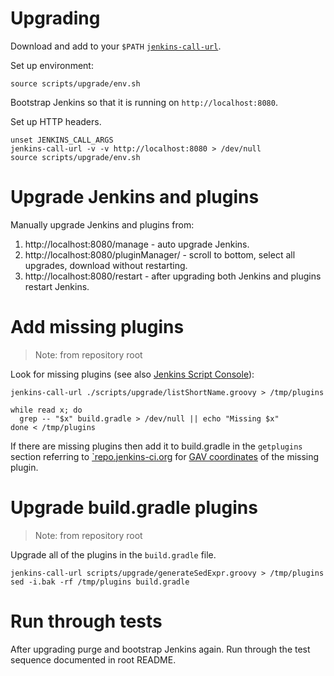 # Upgrading

Download and add to your `$PATH` [`jenkins-call-url`][1].

Set up environment:

    source scripts/upgrade/env.sh

Bootstrap Jenkins so that it is running on `http://localhost:8080`.

Set up HTTP headers.

    unset JENKINS_CALL_ARGS
    jenkins-call-url -v -v http://localhost:8080 > /dev/null
    source scripts/upgrade/env.sh

# Upgrade Jenkins and plugins

Manually upgrade Jenkins and plugins from:

1. http://localhost:8080/manage - auto upgrade Jenkins.
2. http://localhost:8080/pluginManager/ - scroll to bottom, select all upgrades,
   download without restarting.
3. http://localhost:8080/restart - after upgrading both Jenkins and plugins
   restart Jenkins.

# Add missing plugins

> Note: from repository root

Look for missing plugins (see also [Jenkins Script Console][2]):

    jenkins-call-url ./scripts/upgrade/listShortName.groovy > /tmp/plugins

    while read x; do
      grep -- "$x" build.gradle > /dev/null || echo "Missing $x"
    done < /tmp/plugins

If there are missing plugins then add it to build.gradle in the `getplugins`
section referring to [`repo.jenkins-ci.org][3] for [GAV coordinates][4] of the
missing plugin.

# Upgrade build.gradle plugins

> Note: from repository root

Upgrade all of the plugins in the `build.gradle` file.

    jenkins-call-url scripts/upgrade/generateSedExpr.groovy > /tmp/plugins
    sed -i.bak -rf /tmp/plugins build.gradle

# Run through tests

After upgrading purge and bootstrap Jenkins again.  Run through the test
sequence documented in root README.

[1]: https://github.com/samrocketman/home/blob/d88bbc190f6d4abad9157aacd614cae38b2e8254/bin/jenkins-call-url
[2]: https://wiki.jenkins-ci.org/display/JENKINS/Jenkins+Script+Console
[3]: https://repo.jenkins-ci.org/
[4]: https://maven.apache.org/pom.html#Maven_Coordinates

